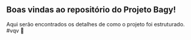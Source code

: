## Boas vindas ao repositório do Projeto Bagy!
Aqui serão encontrados os detalhes de como o projeto foi estruturado. #vqv 🚀
